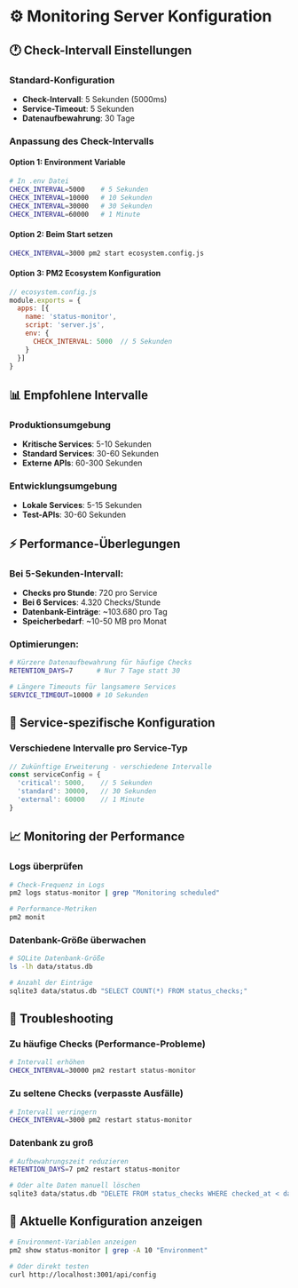 # ⚙️ Monitoring Server Konfiguration

## 🕐 Check-Intervall Einstellungen

### Standard-Konfiguration
- **Check-Intervall**: 5 Sekunden (5000ms)
- **Service-Timeout**: 5 Sekunden
- **Datenaufbewahrung**: 30 Tage

### Anpassung des Check-Intervalls

#### Option 1: Environment Variable
```bash
# In .env Datei
CHECK_INTERVAL=5000    # 5 Sekunden
CHECK_INTERVAL=10000   # 10 Sekunden
CHECK_INTERVAL=30000   # 30 Sekunden
CHECK_INTERVAL=60000   # 1 Minute
```

#### Option 2: Beim Start setzen
```bash
CHECK_INTERVAL=3000 pm2 start ecosystem.config.js
```

#### Option 3: PM2 Ecosystem Konfiguration
```javascript
// ecosystem.config.js
module.exports = {
  apps: [{
    name: 'status-monitor',
    script: 'server.js',
    env: {
      CHECK_INTERVAL: 5000  // 5 Sekunden
    }
  }]
}
```

## 📊 Empfohlene Intervalle

### Produktionsumgebung
- **Kritische Services**: 5-10 Sekunden
- **Standard Services**: 30-60 Sekunden
- **Externe APIs**: 60-300 Sekunden

### Entwicklungsumgebung
- **Lokale Services**: 5-15 Sekunden
- **Test-APIs**: 30-60 Sekunden

## ⚡ Performance-Überlegungen

### Bei 5-Sekunden-Intervall:
- **Checks pro Stunde**: 720 pro Service
- **Bei 6 Services**: 4.320 Checks/Stunde
- **Datenbank-Einträge**: ~103.680 pro Tag
- **Speicherbedarf**: ~10-50 MB pro Monat

### Optimierungen:
```bash
# Kürzere Datenaufbewahrung für häufige Checks
RETENTION_DAYS=7      # Nur 7 Tage statt 30

# Längere Timeouts für langsamere Services
SERVICE_TIMEOUT=10000 # 10 Sekunden
```

## 🔧 Service-spezifische Konfiguration

### Verschiedene Intervalle pro Service-Typ
```javascript
// Zukünftige Erweiterung - verschiedene Intervalle
const serviceConfig = {
  'critical': 5000,    // 5 Sekunden
  'standard': 30000,   // 30 Sekunden
  'external': 60000    // 1 Minute
}
```

## 📈 Monitoring der Performance

### Logs überprüfen
```bash
# Check-Frequenz in Logs
pm2 logs status-monitor | grep "Monitoring scheduled"

# Performance-Metriken
pm2 monit
```

### Datenbank-Größe überwachen
```bash
# SQLite Datenbank-Größe
ls -lh data/status.db

# Anzahl der Einträge
sqlite3 data/status.db "SELECT COUNT(*) FROM status_checks;"
```

## 🚨 Troubleshooting

### Zu häufige Checks (Performance-Probleme)
```bash
# Intervall erhöhen
CHECK_INTERVAL=30000 pm2 restart status-monitor
```

### Zu seltene Checks (verpasste Ausfälle)
```bash
# Intervall verringern
CHECK_INTERVAL=3000 pm2 restart status-monitor
```

### Datenbank zu groß
```bash
# Aufbewahrungszeit reduzieren
RETENTION_DAYS=7 pm2 restart status-monitor

# Oder alte Daten manuell löschen
sqlite3 data/status.db "DELETE FROM status_checks WHERE checked_at < datetime('now', '-7 days');"
```

## 🎯 Aktuelle Konfiguration anzeigen

```bash
# Environment-Variablen anzeigen
pm2 show status-monitor | grep -A 10 "Environment"

# Oder direkt testen
curl http://localhost:3001/api/config
```